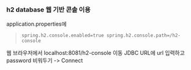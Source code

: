 ### h2 database 웹 기반 콘솔 이용
application.properties에
> `spring.h2.console.enabled=true
spring.h2.console.path=/h2-console`

웹 브라우저에서 localhost:8081/h2-console 이동
JDBC URL에 url 입력하고 password 비워두기 -> Connect
